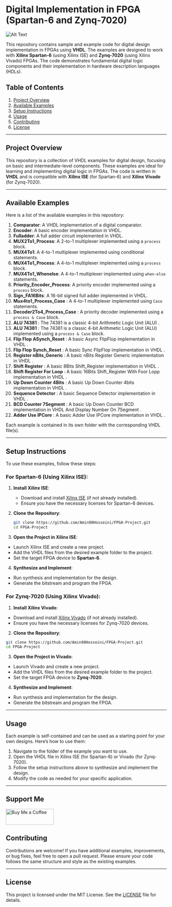 # Digital Implementation in FPGA (Spartan-6 and Zynq-7020)

<img src="https://download.logo.wine/logo/Xilinx/Xilinx-Logo.wine.png" alt="Alt Text">


This repository contains sample and example code for digital design implementation in FPGAs using **VHDL**. The examples are designed to work with **Xilinx Spartan-6** (using Xilinx ISE) and **Zynq-7020** (using Xilinx Vivado) FPGAs. The code demonstrates fundamental digital logic components and their implementation in hardware description languages (HDLs).

## Table of Contents
1. [Project Overview](#project-overview)
2. [Available Examples](#available-examples)
3. [Setup Instructions](#setup-instructions)
4. [Usage](#usage)
5. [Contributing](#contributing)
6. [License](#license)

---

## Project Overview

This repository is a collection of VHDL examples for digital design, focusing on basic and intermediate-level components. These examples are ideal for learning and implementing digital logic in FPGAs. The code is written in **VHDL** and is compatible with **Xilinx ISE** (for Spartan-6) and **Xilinx Vivado** (for Zynq-7020).

---

## Available Examples

Here is a list of the available examples in this repository:

1. **Comparator**: A VHDL implementation of a digital comparator.
2. **Encoder**: A basic encoder implementation in VHDL.
3. **Fulladder**: A full adder circuit implemented in VHDL.
4. **MUX2To1_Process**: A 2-to-1 multiplexer implemented using a `process` block.
5. **MUX4To1**: A 4-to-1 multiplexer implemented using conditional statements.
6. **MUX4To1_Process**: A 4-to-1 multiplexer implemented using a `process` block.
7. **MUX4To1_Whenelse**: A 4-to-1 multiplexer implemented using `when-else` statements.
8. **Priority_Encoder_Process**: A priority encoder implemented using a `process` block.
9. **Sign_FA16Bits**: A 16-bit signed full adder implemented in VHDL.
10. **Mux4to1_Process_Case** : A 4-to-1 multiplexer implemented using `Case` statements.
11. **Decoder2To4_Process_Case** : A priority decoder implemented using a `process & Case` block.
12. **ALU 74381** : The 74381 is a classic 4-bit Arithmetic Logic Unit (ALU) .
13. **ALU 74381** : The 74381 is a classic 4-bit Arithmetic Logic Unit (ALU) implemented using a `process & Case` block.
14. **Flip Flop ASynch_Reset** : A basic Async FlipFlop implementation in VHDL .
15. **Flip Flop Synch_Reset** : A basic Sync FlipFlop implementation in VHDL .
16. **Register nBits_Generic** : A basic nBits Register Generic implementation in VHDL .
17. **Shift Register** : A basic 8Bits Shift_Register implementation in VHDL .
18. **Shift Register For Loop** : A basic 16Bits Shift_Register With Foor Lopp implementation in VHDL .
19. **Up Down Counter 4Bits** : A basic Up Down Counter 4bits implementation in VHDL .
20. **Sequence Detector** : A basic Sequence Detector implementation in VHDL .
21. **BCD Counter 7Segment** : A basic Up Down Counter BCD implementation in VHDL And Display Number On 7Segment .
22. **Adder Use IPCore** : A basic Adder Use IPCore implementation in VHDL .

Each example is contained in its own folder with the corresponding VHDL file(s).

---

## Setup Instructions

To use these examples, follow these steps:

### For Spartan-6 (Using Xilinx ISE):
1. **Install Xilinx ISE**:
   - Download and install [Xilinx ISE](https://www.xilinx.com/support/download/index.html/content/xilinx/en/downloadNav/design-tools.html) (if not already installed).
   - Ensure you have the necessary licenses for Spartan-6 devices.

2. **Clone the Repository**:
   ```bash
   git clone https://github.com/Amin98Hosseini/FPGA-Project.git
   cd FPGA-Project

3. **Open the Project in Xilinx ISE**:
- Launch Xilinx ISE and create a new project.
- Add the VHDL files from the desired example folder to the project.
- Set the target FPGA device to **Spartan-6**.

4. **Synthesize and Implement**:
- Run synthesis and implementation for the design.
- Generate the bitstream and program the FPGA.

### For Zynq-7020 (Using Xilinx Vivado):
1. **Install Xilinx Vivado**:
- Download and install [Xilinx Vivado](https://www.xilinx.com/support/download.html) (if not already installed).
- Ensure you have the necessary licenses for Zynq-7020 devices.

2. **Clone the Repository**:
```bash
git clone https://github.com/Amin98Hosseini/FPGA-Project.git
cd FPGA-Project
```

3. **Open the Project in Vivado**:
- Launch Vivado and create a new project.
- Add the VHDL files from the desired example folder to the project.
- Set the target FPGA device to **Zynq-7020**.

4. **Synthesize and Implement**:
- Run synthesis and implementation for the design.
- Generate the bitstream and program the FPGA.

---

## Usage

Each example is self-contained and can be used as a starting point for your own designs. Here’s how to use them:

1. Navigate to the folder of the example you want to use.
2. Open the VHDL file in Xilinx ISE (for Spartan-6) or Vivado (for Zynq-7020).
3. Follow the setup instructions above to synthesize and implement the design.
4. Modify the code as needed for your specific application.

---

## Support Me
<a href="https://www.coffeebede.com/amin98hosseini">
  <img 
    class="img-fluid" 
    src="https://coffeebede.ir/DashboardTemplateV2/app-assets/images/banner/default-yellow.svg" 
    width="150" 
    height="50" 
    alt="Buy Me a Coffee" 
  />
</a>

## Contributing

Contributions are welcome! If you have additional examples, improvements, or bug fixes, feel free to open a pull request. Please ensure your code follows the same structure and style as the existing examples.

---

## License

This project is licensed under the MIT License. See the [LICENSE](LICENSE) file for details.
